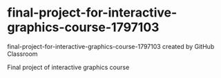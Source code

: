 # final-project-for-interactive-graphics-course-1797103
final-project-for-interactive-graphics-course-1797103 created by GitHub Classroom

Final project of interactive graphics course
